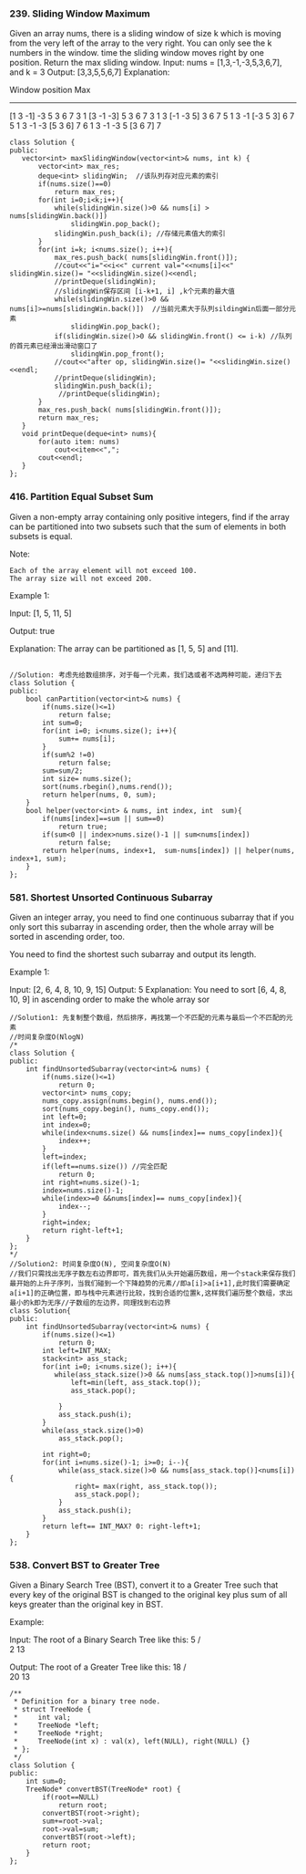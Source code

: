 ### 239. Sliding Window Maximum
Given an array nums, there is a sliding window of size k which is moving from the very left of the array to the very right. 
You can only see the k numbers in the window.  time the sliding window moves right by one position. Return the max 
sliding window.
Input: nums = [1,3,-1,-3,5,3,6,7], and k = 3
Output: [3,3,5,5,6,7] 
Explanation: 

Window position                Max
---------------               -----
[1  3  -1] -3  5  3  6  7       3
 1 [3  -1  -3] 5  3  6  7       3
 1  3 [-1  -3  5] 3  6  7       5
 1  3  -1 [-3  5  3] 6  7       5
 1  3  -1  -3 [5  3  6] 7       6
 1  3  -1  -3  5 [3  6  7]      7
 
 ```
 class Solution {
public:
    vector<int> maxSlidingWindow(vector<int>& nums, int k) {
        vector<int> max_res;
        deque<int> slidingWin;  //该队列存对应元素的索引
        if(nums.size()==0)
            return max_res;
        for(int i=0;i<k;i++){
            while(slidingWin.size()>0 && nums[i] > nums[slidingWin.back()])
                slidingWin.pop_back();
            slidingWin.push_back(i); //存储元素值大的索引
        }
        for(int i=k; i<nums.size(); i++){
            max_res.push_back( nums[slidingWin.front()]);
            //cout<<"i="<<i<<" current val="<<nums[i]<<"   slidingWin.size()= "<<slidingWin.size()<<endl;
            //printDeque(slidingWin);
            //slidingWin保存区间 [i-k+1, i] ,k个元素的最大值
            while(slidingWin.size()>0 && nums[i]>=nums[slidingWin.back()])  //当前元素大于队列sildingWin后面一部分元素
                slidingWin.pop_back();
            if(slidingWin.size()>0 && slidingWin.front() <= i-k) //队列的首元素已经滑出滑动窗口了
                slidingWin.pop_front();
            //cout<<"after op, slidingWin.size()= "<<slidingWin.size()<<endl;
            //printDeque(slidingWin);
            slidingWin.push_back(i);
             //printDeque(slidingWin);
        }
        max_res.push_back( nums[slidingWin.front()]);
        return max_res;
    }
    void printDeque(deque<int> nums){
        for(auto item: nums)
            cout<<item<<",";
        cout<<endl;
    }
};
```
### 416. Partition Equal Subset Sum
Given a non-empty array containing only positive integers, find if the array can be partitioned into two subsets such that the sum of elements in both subsets is equal.

Note:

    Each of the array element will not exceed 100.
    The array size will not exceed 200.

Example 1:

Input: [1, 5, 11, 5]

Output: true

Explanation: The array can be partitioned as [1, 5, 5] and [11].
```

//Solution: 考虑先给数组排序，对于每一个元素，我们选或者不选两种可能，递归下去
class Solution {
public:
    bool canPartition(vector<int>& nums) {
        if(nums.size()<=1)
            return false;
        int sum=0;
        for(int i=0; i<nums.size(); i++){
            sum+= nums[i];
        }
        if(sum%2 !=0)
            return false;
        sum=sum/2;
        int size= nums.size();
        sort(nums.rbegin(),nums.rend());
        return helper(nums, 0, sum);
    }
    bool helper(vector<int> & nums, int index, int  sum){
        if(nums[index]==sum || sum==0)
            return true;
        if(sum<0 || index>nums.size()-1 || sum<nums[index])
            return false;
        return helper(nums, index+1,  sum-nums[index]) || helper(nums, index+1, sum);
    }
};

```
### 581. Shortest Unsorted Continuous Subarray
Given an integer array, you need to find one continuous subarray that if you only sort this subarray in ascending order, then the whole array will be sorted in ascending order, too.

You need to find the shortest such subarray and output its length.

Example 1:

Input: [2, 6, 4, 8, 10, 9, 15]
Output: 5
Explanation: You need to sort [6, 4, 8, 10, 9] in ascending order to make the whole array sor
```
//Solution1: 先复制整个数组，然后排序，再找第一个不匹配的元素与最后一个不匹配的元素
//时间复杂度O(NlogN)
/*
class Solution {
public:
    int findUnsortedSubarray(vector<int>& nums) {
        if(nums.size()<=1)
            return 0;
        vector<int> nums_copy;
        nums_copy.assign(nums.begin(), nums.end());
        sort(nums_copy.begin(), nums_copy.end());
        int left=0;
        int index=0;
        while(index<nums.size() && nums[index]== nums_copy[index]){
            index++;
        }
        left=index;
        if(left==nums.size()) //完全匹配
            return 0;
        int right=nums.size()-1;
        index=nums.size()-1;
        while(index>=0 &&nums[index]== nums_copy[index]){
            index--;
        }
        right=index;
        return right-left+1;
    }
};
*/
//Solution2: 时间复杂度O(N), 空间复杂度O(N)
//我们只需找出无序子数左右边界即可，首先我们从头开始遍历数组，用一个stack来保存我们最开始的上升子序列，当我们碰到一个下降趋势的元素//即a[i]>a[i+1],此时我们需要确定a[i+1]的正确位置，即与栈中元素进行比较，找到合适的位置k,这样我们遍历整个数组，求出最小的k即为无序//子数组的左边界，同理找到右边界
class Solution{
public:
    int findUnsortedSubarray(vector<int>& nums) {
        if(nums.size()<=1)
            return 0;
        int left=INT_MAX;
        stack<int> ass_stack;
        for(int i=0; i<nums.size(); i++){
           while(ass_stack.size()>0 && nums[ass_stack.top()]>nums[i]){
               left=min(left, ass_stack.top());
               ass_stack.pop();
               
            }
            ass_stack.push(i);
        }
        while(ass_stack.size()>0)
            ass_stack.pop();
        
        int right=0;
        for(int i=nums.size()-1; i>=0; i--){
            while(ass_stack.size()>0 && nums[ass_stack.top()]<nums[i]){
                right= max(right, ass_stack.top());
                ass_stack.pop();
            }
            ass_stack.push(i);
        }
        return left== INT_MAX? 0: right-left+1;
    }
};
```
### 538. Convert BST to Greater Tree
Given a Binary Search Tree (BST), convert it to a Greater Tree such that every key of the original BST is changed to the original key plus sum of all keys greater than the original key in BST.

Example:

Input: The root of a Binary Search Tree like this:
              5
            /   \
           2     13

Output: The root of a Greater Tree like this:
             18
            /   \
          20     13

```
/**
 * Definition for a binary tree node.
 * struct TreeNode {
 *     int val;
 *     TreeNode *left;
 *     TreeNode *right;
 *     TreeNode(int x) : val(x), left(NULL), right(NULL) {}
 * };
 */
class Solution {
public:
    int sum=0;
    TreeNode* convertBST(TreeNode* root) {
        if(root==NULL)
            return root;
        convertBST(root->right);
        sum+=root->val;
        root->val=sum;
        convertBST(root->left);
        return root;
    }
};
```
